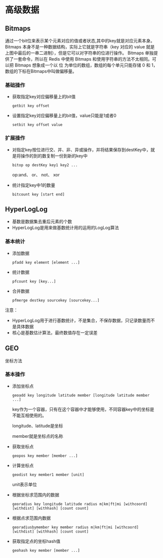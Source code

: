 # 高级数据

## Bitmaps

通过一个bit位来表示某个元素对应的值或者状态,其中的key就是对应元素本身。Bitmaps 本身不是一种数据结构，实际上它就是字符串（key 对应的 value 就是上图中最后的一串二进制），但是它可以对字符串的位进行操作。 Bitmaps 单独提供了一套命令，所以在 Redis 中使用 Bitmaps 和使用字符串的方法不太相同。可以把 Bitmaps 想象成一个以 位 为单位的数组，数组的每个单元只能存储 0 和 1，数组的下标在Bitmaps中叫做偏移量。

### 基础操作

* 获取指定key对应偏移量上的bit值

  ```
  getbit key offset
  ```

* 设置指定key对应偏移量上的bit值，value只能是1或者0

  ```
  setbit key offset value
  ```

### 扩展操作

* 对指定key按位进行交、并、非、异或操作，并将结果保存到destKey中，就是将操作的到的数复制一份到新的key中

  ```
  bitop op destKey key1 key2 ...
  ```

  op:and、 or、 not、 xor

* 统计指定key中1的数量

  ```
  bitcount key [start end]
  ```

## HyperLogLog

* 基数是数据集去重后元素的个数
* HyperLogLog是用来做基数统计用的运用的LogLog算法

 ### 基本统计

* 添加数据

  ```
  pfadd key element [element ...]
  ```

* 统计数据

  ```
  pfcount key [key...]
  ```

* 合并数据

  ```
  pfmerge destkey sourcekey [sourcekey...]
  ```

注意：

* HyperLogLog用于进行基数统计，不是集合，不保存数据，只记录数量而不是具体数据
* 核心是基数估计算法，最终数值存在一定误差



## GEO

坐标方法

### 基本操作

* 添加坐标点

  ```
  geoadd key longitude latitude member [longitude latitude member ...]
  ```

  key作为一个容器，只有在这个容器中才能够使用，不同容器key中的坐标是不能互相使用的。

  longitude、latitude是坐标

  member就是坐标点的名称

* 获取坐标点

  ```
  geopos key member [member ...]
  ```

* 计算坐标点

  ```
  geodist key member1 member [unit]
  ```

  unit表示单位

* 根据坐标求范围内的数据

  ```
  georadius key longitude latitude radius m|km|ft|mi [withcoord] [withdist] [withhash] [count count]
  ```

* 根据点求范围内数据

  ```
  georadiusbymember key member radius m|km|ft|mi [withcoord] [withdist] [withhash] [count count]
  ```

* 获取指定点的坐标hash值

  ```
  geohash key member [member ...]
  ```

  